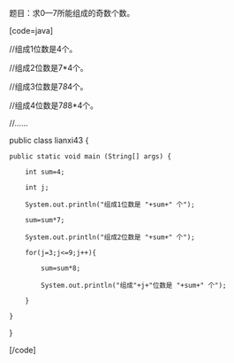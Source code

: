 题目：求0—7所能组成的奇数个数。  
[code=java] 
//组成1位数是4个。
//组成2位数是7*4个。
//组成3位数是7*8*4个。
//组成4位数是7*8*8*4个。
//......
public class lianxi43 { 
	public static void main (String[] args) { 
		int sum=4;
		int j;
		System.out.println("组成1位数是 "+sum+" 个");
		sum=sum*7;
		System.out.println("组成2位数是 "+sum+" 个");
		for(j=3;j<=9;j++){
			sum=sum*8; 
			System.out.println("组成"+j+"位数是 "+sum+" 个");
		}
	}
} 
[/code]